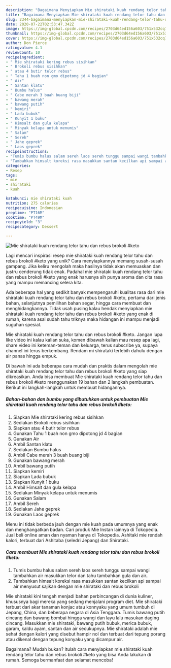 ```yaml
---
description: "Bagaimana Menyiapkan Mie shirataki kuah rendang telor tahu dan rebus brokoli #keto Anti Gagal"
title: "Bagaimana Menyiapkan Mie shirataki kuah rendang telor tahu dan rebus brokoli #keto Anti Gagal"
slug: 2344-bagaimana-menyiapkan-mie-shirataki-kuah-rendang-telor-tahu-dan-rebus-brokoli-keto-anti-gagal
date: 2020-07-22T02:53:47.342Z
image: https://img-global.cpcdn.com/recipes/2703d64ed156a603/751x532cq70/mie-shirataki-kuah-rendang-telor-tahu-dan-rebus-brokoli-keto-foto-resep-utama.jpg
thumbnail: https://img-global.cpcdn.com/recipes/2703d64ed156a603/751x532cq70/mie-shirataki-kuah-rendang-telor-tahu-dan-rebus-brokoli-keto-foto-resep-utama.jpg
cover: https://img-global.cpcdn.com/recipes/2703d64ed156a603/751x532cq70/mie-shirataki-kuah-rendang-telor-tahu-dan-rebus-brokoli-keto-foto-resep-utama.jpg
author: Don Pierce
ratingvalue: 4.1
reviewcount: 10
recipeingredient:
- " Mie shirataki kering rebus sisihkan"
- " Brokoli rebus sisihkan"
- " atau 4 butir telor rebus"
- " Tahu 1 buah non gmo dipotong jd 4 bagian"
- " Air"
- " Santan klatu"
- " Bumbu halus"
- " Cabe merah 3 buah buang biji"
- " bawang merah"
- " bawang putih"
- " kemiri"
- " Lada bubuk"
- " Kunyit 1 buku"
- " Himsalt dan gula kelapa"
- " Minyak kelapa untuk menumis"
- " Salam"
- " Sereh"
- " Jahe geprek"
- " Laos geprek"
recipeinstructions:
- "Tumis bumbu halus salam sereh laos sereh tunggu sampai wangi tambahkan air masukkan telor dan tahu tambahkan gula dan air.."
- "Tambahkan himsalt koreksi rasa masukkan santan kecilkan api sampai air menyusut sajikan dengan mie shirataki dan rebus brokoli"
categories:
- Resep
tags:
- mie
- shirataki
- kuah

katakunci: mie shirataki kuah 
nutrition: 275 calories
recipecuisine: Indonesian
preptime: "PT16M"
cooktime: "PT49M"
recipeyield: "3"
recipecategory: Dessert

---
```



![Mie shirataki kuah rendang telor tahu dan rebus brokoli #keto](https://img-global.cpcdn.com/recipes/2703d64ed156a603/751x532cq70/mie-shirataki-kuah-rendang-telor-tahu-dan-rebus-brokoli-keto-foto-resep-utama.jpg)

Lagi mencari inspirasi resep mie shirataki kuah rendang telor tahu dan rebus brokoli #keto yang unik? Cara menyiapkannya memang susah-susah gampang. Jika keliru mengolah maka hasilnya tidak akan memuaskan dan justru cenderung tidak enak. Padahal mie shirataki kuah rendang telor tahu dan rebus brokoli #keto yang enak harusnya sih punya aroma dan cita rasa yang mampu memancing selera kita.

Ada beberapa hal yang sedikit banyak mempengaruhi kualitas rasa dari mie shirataki kuah rendang telor tahu dan rebus brokoli #keto, pertama dari jenis bahan, selanjutnya pemilihan bahan segar, hingga cara membuat dan menghidangkannya. Tidak usah pusing kalau hendak menyiapkan mie shirataki kuah rendang telor tahu dan rebus brokoli #keto yang enak di rumah, karena asal sudah tahu triknya maka hidangan ini mampu menjadi suguhan spesial.

Mie shirataki kuah rendang telor tahu dan rebus brokoli #keto. Jangan lupa like video ini kalau kalian suka, komen dibawah kalian mau resep apa lagi, share video ini keteman-teman dan keluarga, terus subscribe ya, supaya channel ini terus berkembang. Rendam mi shirataki terlebih dahulu dengan air panas hingga empuk.


Di bawah ini ada beberapa cara mudah dan praktis dalam mengolah mie shirataki kuah rendang telor tahu dan rebus brokoli #keto yang siap dikreasikan. Anda bisa membuat Mie shirataki kuah rendang telor tahu dan rebus brokoli #keto menggunakan 19 bahan dan 2 langkah pembuatan. Berikut ini langkah-langkah untuk membuat hidangannya.

<!--inarticleads1-->

##### Bahan-bahan dan bumbu yang dibutuhkan untuk pembuatan Mie shirataki kuah rendang telor tahu dan rebus brokoli #keto:

1. Siapkan  Mie shirataki kering rebus sisihkan
1. Sediakan  Brokoli rebus sisihkan
1. Siapkan  atau 4 butir telor rebus
1. Gunakan  Tahu 1 buah non gmo dipotong jd 4 bagian
1. Gunakan  Air
1. Ambil  Santan klatu
1. Sediakan  Bumbu halus
1. Ambil  Cabe merah 3 buah buang biji
1. Gunakan  bawang merah
1. Ambil  bawang putih
1. Siapkan  kemiri
1. Siapkan  Lada bubuk
1. Siapkan  Kunyit 1 buku
1. Ambil  Himsalt dan gula kelapa
1. Sediakan  Minyak kelapa untuk menumis
1. Gunakan  Salam
1. Ambil  Sereh
1. Sediakan  Jahe geprek
1. Gunakan  Laos geprek


Menu ini tidak berbeda jauh dengan mie kuah pada umumnya yang enak dan menghangatkan badan. Cari produk Mie Instan lainnya di Tokopedia. Jual beli online aman dan nyaman hanya di Tokopedia. Ashitaki mie rendah kalori, terbuat dari Ashitaba (seledri Jepang) dan Shirataki. 

<!--inarticleads2-->

##### Cara membuat Mie shirataki kuah rendang telor tahu dan rebus brokoli #keto:

1. Tumis bumbu halus salam sereh laos sereh tunggu sampai wangi tambahkan air masukkan telor dan tahu tambahkan gula dan air..
1. Tambahkan himsalt koreksi rasa masukkan santan kecilkan api sampai air menyusut sajikan dengan mie shirataki dan rebus brokoli


Mie shirataki kini tengah menjadi bahan perbincangan di dunia kuliner, khususnya bagi mereka yang sedang menjalani program diet. Mie shirataki terbuat dari akar tanaman konjac atau konnyaku yang umum tumbuh di Jepang, China, dan beberapa negara di Asia Tenggara. Tumis bawang putih cincang dan bawang bombai hingga wangi dan layu lalu masukan daging cincang. Masukkan mie shirataki, bawang putih bubuk, merica bubuk, garam, kaldu ayam, santan dan air secukupnya. Mie shirataki adalah mie sehat dengan kalori yang disebut hampir nol dan terbuat dari tepung porang atau dikenal dengan tepung konyaku yang dicampur air. 

Bagaimana? Mudah bukan? Itulah cara menyiapkan mie shirataki kuah rendang telor tahu dan rebus brokoli #keto yang bisa Anda lakukan di rumah. Semoga bermanfaat dan selamat mencoba!
